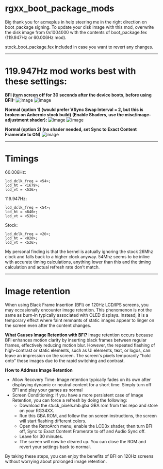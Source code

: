 # rgxx_boot_package_mods

Big thank you for acmeplus in help steering me in the right direction on boot_package signing.
To update your disk image with this mod, overwrite the disk image from 0x1004000 with the contents of boot_package.fex (119.947Hz or 60.006Hz mod).

stock_boot_package.fex included in case you want to revert any changes.

------
# 119.947Hz mod works best with these settings:

**BFI (turn screen off for 30 seconds after the device boots, before using BFI):**
![image](https://github.com/user-attachments/assets/ba50afef-5217-4ed5-a906-10bf240b6877)
![image](https://github.com/user-attachments/assets/3ab3ca08-138e-4362-8310-26bc1cdf4f3d)

**Normal (option 1) (would prefer VSync Swap Interval = 2, but this is broken on Anbernic stock build) (Enable Shaders, use the misc/image-adjustment shader):**
![image](https://github.com/user-attachments/assets/4c097a34-93dd-492d-8c74-50d6d761c2e8)
![image](https://github.com/user-attachments/assets/fd71fb52-c5c5-479f-b4d4-e318a2d034aa)

**Normal (option 2) (no shader needed, set Sync to Exact Content Framerate to ON)**
![image](https://github.com/user-attachments/assets/53d7f613-1552-4448-8c6d-8e31cc438558)

-------

# Timings

60.006Hz:
```
lcd_dclk_freq = <54>;
lcd_ht = <1679>;
lcd_vt = <536>;
```

119.947Hz:
```
lcd_dclk_freq = <54>;
lcd_ht = <840>;
lcd_vt = <536>;
```

Stock:
```
lcd_dclk_freq = <26>;
lcd_ht = <820>;
lcd_vt = <536>;
```

My personal finding is that the kernel is actually ignoring the stock 26Mhz clock and falls back to a higher clock anyway. 
54Mhz seems to be inline with accurate timing calculations, anything lower than this and the timing calculation and actual refresh rate don't match.

------

# Image retention

When using Black Frame Insertion (BFI) on 120Hz LCD/IPS screens, you may occasionally encounter image retention. This phenomenon is not the same as burn-in typically associated with OLED displays. Instead, it is a temporary effect where faint remnants of static images appear to linger on the screen even after the content changes.

**What Causes Image Retention with BFI?**
Image retention occurs because BFI enhances motion clarity by inserting black frames between regular frames, effectively reducing motion blur. However, the repeated flashing of high-contrast or static elements, such as UI elements, text, or logos, can leave an impression on the screen. The screen's pixels temporarily "hold onto" these images due to the rapid switching and contrast.

**How to Address Image Retention**
- Allow Recovery Time: Image retention typically fades on its own after displaying dynamic or neutral content for a short time. Simply turn off BFI and play your games as normal
- Screen Conditioning: If you have a more persistent case of Image Retention, you can force a refresh by doing the following:
  - Download the stuck_pixels.mb.gba GBA rom from this repo and store on your RG34XX.
  - Run this GBA ROM, and follow the on screen instructions, the screen will start flashing different colors.
  - Open the RetroArch menu, enable the LCD3x shader, then turn BFI off, Sync to Exact Content Framerate to off and Audio Sync off.
  - Leave for 30 minutes.
  - The screen will now be cleared up. You can close the ROM and revert your settings back to normal.

By taking these steps, you can enjoy the benefits of BFI on 120Hz screens without worrying about prolonged image retention.
